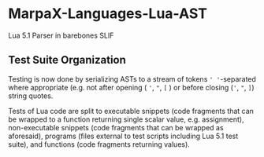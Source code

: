 ﻿MarpaX-Languages-Lua-AST
========================

Lua 5.1 Parser in barebones SLIF

Test Suite Organization
-----------------------

Testing is now done by serializing ASTs to a stream of tokens `' '`-separated 
where appropriate (e.g. not after opening ( `'`, `"`, `[` ) or before closing 
(`'`, `"`, `]`) string quotes.

Tests of Lua code are split to executable snippets (code fragments 
that can be wrapped to a function returning single scalar value, e.g. 
assignment), non-executable snippets (code fragments that can be wrapped 
as aforesaid), programs (files external to test scripts including Lua 5.1 
test suite), and functions (code fragments returning values).
